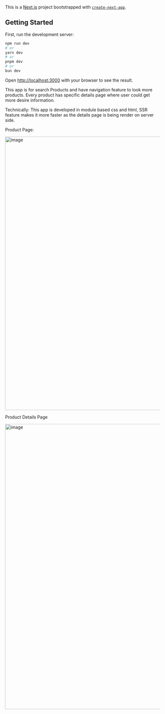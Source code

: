 This is a [Next.js](https://nextjs.org/) project bootstrapped with [`create-next-app`](https://github.com/vercel/next.js/tree/canary/packages/create-next-app).

## Getting Started

First, run the development server:

```bash
npm run dev
# or
yarn dev
# or
pnpm dev
# or
bun dev
```

Open [http://localhost:3000](http://localhost:3000) with your browser to see the result.

This app is for search Products and have navigation feature to look more products. Every product has specific details page where user could get more desire information. 

Technically: This app is developed in module based css and html, SSR feature makes it more faster as the details page is being render on server side. 

Product Page: 

<img width="890" alt="image" src="https://github.com/chetanpl/Product-Listing-Page/assets/16497813/d653439e-85ba-4ac9-9b35-7cf665a3ad89">


Product Details Page

<img width="928" alt="image" src="https://github.com/chetanpl/Product-Listing-Page/assets/16497813/0df73d4f-d982-46ea-a66f-00273a50797f">

